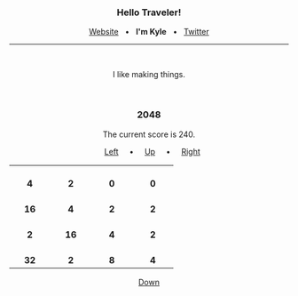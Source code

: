 <h3 align="center">Hello Traveler!</h3>

<p align="center">
  <a href="https://kyledenief.me">Website</a>
  &nbsp;&nbsp;•&nbsp;&nbsp;
  <b>I'm Kyle</b>
  &nbsp;&nbsp;•&nbsp;&nbsp;
  <a href="https://x.com/ky421_">Twitter</a>
</p>

<hr>
</br>

<p align="center">I like making things.</p>

</br>

<h3 align="center">2048</h3>
<p align="center">
  The current score is 240.
</p>

<p align="center">
  &nbsp;&nbsp;
  <a href="http://127.0.0.1:5000/click/3">Left</a>
  &nbsp;&nbsp;&nbsp;&nbsp;•&nbsp;&nbsp;&nbsp;&nbsp;
  <a href="http://127.0.0.1:5000/click/1">Up</a>
  &nbsp;&nbsp;&nbsp;&nbsp;•&nbsp;&nbsp;&nbsp;&nbsp;
  <a href="http://127.0.0.1:5000/click/4">Right</a>
</p>

<table align="center">

<tr>

<td align="center">
  </br>
  <strong>4</strong>
  </br>
  <img width="58" height="0">
</td>

<td align="center">
  </br>
  <strong>2</strong>
  </br>
  <img width="58" height="0">
</td>

<td align="center">
  </br>
  <strong>0</strong>
  </br>
  <img width="58" height="0">
</td>

<td align="center">
  </br>
  <strong>0</strong>
  </br>
  <img width="58" height="0">
</td>

</tr>

<tr>

<td align="center">
  </br>
  <strong>16</strong>
  </br>
  <img width="58" height="0">
</td>

<td align="center">
  </br>
  <strong>4</strong>
  </br>
  <img width="58" height="0">
</td>

<td align="center">
  </br>
  <strong>2</strong>
  </br>
  <img width="58" height="0">
</td>

<td align="center">
  </br>
  <strong>2</strong>
  </br>
  <img width="58" height="0">
</td>

</tr>

<tr>

<td align="center">
  </br>
  <strong>2</strong>
  </br>
  <img width="58" height="0">
</td>

<td align="center">
  </br>
  <strong>16</strong>
  </br>
  <img width="58" height="0">
</td>

<td align="center">
  </br>
  <strong>4</strong>
  </br>
  <img width="58" height="0">
</td>

<td align="center">
  </br>
  <strong>2</strong>
  </br>
  <img width="58" height="0">
</td>

</tr>

<tr>

<td align="center">
  </br>
  <strong>32</strong>
  </br>
  <img width="58" height="0">
</td>

<td align="center">
  </br>
  <strong>2</strong>
  </br>
  <img width="58" height="0">
</td>

<td align="center">
  </br>
  <strong>8</strong>
  </br>
  <img width="58" height="0">
</td>

<td align="center">
  </br>
  <strong>4</strong>
  </br>
  <img width="58" height="0">
</td>

</tr>

</table>

<p align="center"><a href="http://127.0.0.1:5000/click/2">Down</a></p>